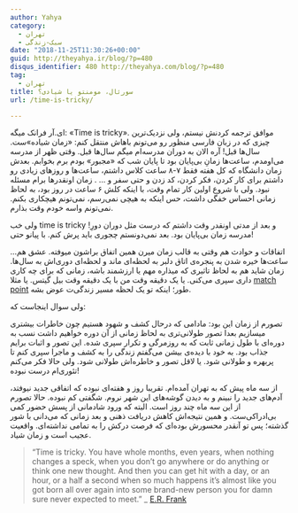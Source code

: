 ```yaml
---
author: Yahya
category:
  - تهران
  - سبک-زندگی
date: "2018-11-25T11:30:26+00:00"
guid: http://theyahya.ir/blog/?p=480
disqus_identifier: 480 http://theyahya.com/blog/?p=480
tag:
  - تهران
title: سورئال، مومنتو یا شیادی؟
url: /time-is-tricky/

---
```

ای.آر فرانک میگه:‌ «Time is tricky». موافق ترجمه‌ کردنش نیستم، ولی نزدیک‌ترین چیزی که در زبان فارسی منظور رو می‌تونم باهاش منتقل کنم: «زمان شیاده»ست. سال‌ها قبل! آره الان به دوران مدرسه‌ام میگم سال‌ها قبل. وقتی ظهر از مدرسه می‌اومدم، ساعت‌ها زمانِ بی‌پایان بود تا پایان شب که «مجبور» بودم برم بخوابم. بعدش زمان دانشگاه که کل هفته فقط ۷-۸ ساعت کلاس داشتم، ساعت‌ها و روزهای زیادی رو داشتم برای کار کردن، فکر کردن، کد زدن و حتی سفر و ... . زمان اونقدرها برام مسئله نبود. ولی با شروع اولین کار تمام وقت، با اینکه کلش ۶ ساعت در روز بود، به لحاظ زمانی احساس خفگی داشت، حس اینکه به هیچی نمی‌رسم، نمی‌تونم هیچکاری بکنم. نمی‌تونم واسه خودم وقت بذارم.

ولی خب time is tricky و بعد از مدتی اونقدر وقت داشتم که درست مثل دوران دورِ! مدرسه زمان بی‌پایان بود. بعد نمی‌دونستم چجوری باید پرش کنم. با پیانو حتی!

اتفاقات و حوادث هم وقتی به قالب زمان میرن همین اتفاق براشون میوفته. عشق هم... ساعت‌ها خیره شدن به پنجره‌ی اتاق دلبر به لحظه‌ای ماند و لحظه‌ای دوری‌اش به سال‌ها. زمان شاید هم به لحاظ تاثیری که میذاره مهم یا ارزشمند باشه، زمانی که برای چه کاری داری سپری می‌کنی. یا یک دقیقه وقت من با یک دقیقه وقت بیل گیتس. یا مثلا [match point](https://www.imdb.com/title/tt0416320/) طور؛ اینکه تو یک لحظه مسیر زندگی‌ت عوض بشه.

ولی سوال اینجاست که:

تصورم از زمان این بود: مادامی که درحال کشف و شهود هستیم چون خاطرات بیشتری میسازیم بعدا تصور طولانی‌تری به لحاظ زمانی از آن دوره خواهیم داشت نسب به دوره‌ای با طول زمانی ثابت که به روزمرگی و تکرار سپری شده. این تصور و اثبات برایم جذاب بود. به خود با دیده‌ی بیشن می‌گفتم زندگی را به کشف و ماجرا سپری کنم تا پربهره و طولانی شود. یا لاقل تصور و خاطره‌اش طولانی شود. ولی حالا فکر می‌کنم تئوری‌ام درست نبوده!

از سه ماه پیش که به تهران آمده‌ام. تقریبا روز و هفته‌ای نبوده که اتفاقی جدید نیوفتد، آدم‌های جدید را نبینم و به دیدن گوشه‌های این شهر نروم. شگفتی کم نبوده. حالا تصورم از این سه ماه چند روز است. البته که ورود شادمانی از پسش حضور کمی بی‌ادراکی‌ست. و همین نتیجه‌اش کاهش دریافت ذهنی و بعد زمانی که می‌دانی با شور گذشته؛ پس تو آنقدر محسورش بوده‌ای که فرصت درکش را به تمامی نداشته‌ای. واقعیت عجیب است و زمان شیاد.

> “Time is tricky. You have whole months, even years, when nothing changes a speck, when you don’t go anywhere or do anything or think one new thought. And then you can get hit with a day, or an hour, or a half a second when so much happens it’s almost like you got born all over again into some brand-new person you for damn sure never expected to meet.” \_ [E.R. Frank](https://www.goodreads.com/quotes/946394-time-is-tricky-you-have-whole-months-even-years-when)
